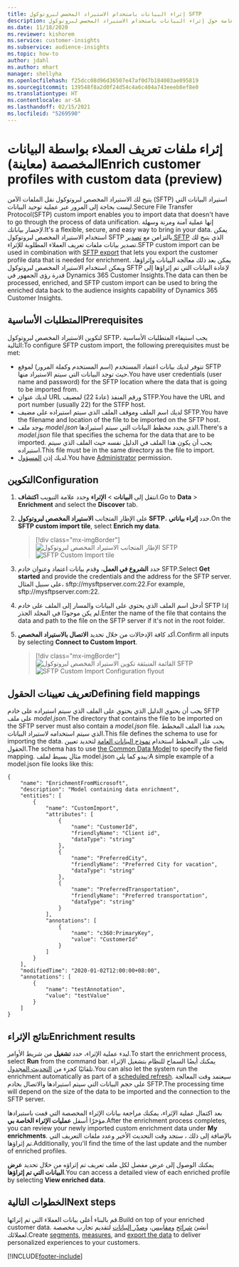 ```yaml
---
title: إثراء البيانات باستخدام الاستيراد المخصص لبروتوكول SFTP‬
description: معلومات عامة حول إثراء البيانات باستخدام الاستيراد المخصص لبروتوكول SFTP‬‬
ms.date: 11/18/2020
ms.reviewer: kishorem
ms.service: customer-insights
ms.subservice: audience-insights
ms.topic: how-to
author: jdahl
ms.author: mhart
manager: shellyha
ms.openlocfilehash: f25dcc08d96d36507e47af0d7b184003ae095819
ms.sourcegitcommit: 139548f8a2d0f24d54c4a6c404a743eeeb8ef8e0
ms.translationtype: HT
ms.contentlocale: ar-SA
ms.lasthandoff: 02/15/2021
ms.locfileid: "5269590"
---
```

# <a name="enrich-customer-profiles-with-custom-data-preview"></a><span data-ttu-id="99680-103">إثراء ملفات تعريف العملاء بواسطة البيانات المخصصة (معاينة)</span><span class="sxs-lookup"><span data-stu-id="99680-103">Enrich customer profiles with custom data (preview)</span></span>

<span data-ttu-id="99680-104">يتيح لك الاستيراد المخصص لبروتوكول نقل الملفات الآمن (SFTP)‬ استيراد البيانات التي ليست بحاجة إلى المرور عبر عملية توحيد البيانات.</span><span class="sxs-lookup"><span data-stu-id="99680-104">Secure File Transfer Protocol(SFTP) custom import enables you to import data that doesn't have to go through the process of data unification.</span></span> <span data-ttu-id="99680-105">إنها عملية آمنة ومرنة وسهلة لإحضار بياناتك.</span><span class="sxs-lookup"><span data-stu-id="99680-105">It's a flexible, secure, and easy way to bring in your data.</span></span> <span data-ttu-id="99680-106">يمكن استخدام الاستيراد المخصص لبروتوكول SFTP بالتزامن مع [تصدير SFTP](export-sftp.md) الذي يتيح لك تصدير بيانات ملفات تعريف العملاء المطلوبة للإثراء.</span><span class="sxs-lookup"><span data-stu-id="99680-106">SFTP custom import can be used in combination with [SFTP export](export-sftp.md) that lets you export the customer profile data that is needed for enrichment.</span></span> <span data-ttu-id="99680-107">يمكن بعد ذلك معالجة البيانات وإثراؤها، ويمكن استخدام الاستيراد المخصص لبروتوكول SFTP لإعادة البيانات التي تم إثراؤها إلى قدرة رؤى الجمهور في Dynamics 365 Customer Insights.</span><span class="sxs-lookup"><span data-stu-id="99680-107">The data can then be processed, enriched, and SFTP custom import can be used to bring the enriched data back to the audience insights capability of Dynamics 365 Customer Insights.</span></span>

## <a name="prerequisites"></a><span data-ttu-id="99680-108">المتطلبات الأساسية</span><span class="sxs-lookup"><span data-stu-id="99680-108">Prerequisites</span></span>

<span data-ttu-id="99680-109">لتكوين الاستيراد المخصص لبروتوكول SFTP، يجب استيفاء المتطلبات الأساسية التالية:</span><span class="sxs-lookup"><span data-stu-id="99680-109">To configure SFTP custom import, the following prerequisites must be met:</span></span>

- <span data-ttu-id="99680-110">تتوفر لديك بيانات اعتماد المستخدم (اسم المستخدم وكملة المرور) لموقع SFTP حيث توجد البيانات التي سيتم الاستيراد منها.</span><span class="sxs-lookup"><span data-stu-id="99680-110">You have user credentials (user name and password) for the SFTP location where the data that is going to be imported from.</span></span>
- <span data-ttu-id="99680-111">لديك عنوان URL ورقم المنفذ (عادةً 22) لمضيف STFP.</span><span class="sxs-lookup"><span data-stu-id="99680-111">You have the URL and port number (usually 22) for the STFP host.</span></span>
- <span data-ttu-id="99680-112">لديك اسم الملف وموقف الملف الذي سيتم استيراده على مضيف SFTP.</span><span class="sxs-lookup"><span data-stu-id="99680-112">You have the filename and location of the file to be imported on the SFTP host.</span></span>
- <span data-ttu-id="99680-113">يوجد ملف *model.json* الذي يحدد مخطط البيانات التي سيتم استيرادها.</span><span class="sxs-lookup"><span data-stu-id="99680-113">There's a *model.json* file that specifies the schema for the data that are to be imported.</span></span> <span data-ttu-id="99680-114">يجب أن يكون هذا الملف في الدليل نفسه حيث الملف الذي سيتم استيراده.</span><span class="sxs-lookup"><span data-stu-id="99680-114">This file must be in the same directory as the file to import.</span></span>
- <span data-ttu-id="99680-115">لديك إذن [المسؤول](permissions.md#administrator).</span><span class="sxs-lookup"><span data-stu-id="99680-115">You have [Administrator](permissions.md#administrator) permission.</span></span>

## <a name="configuration"></a><span data-ttu-id="99680-116">التكوين</span><span class="sxs-lookup"><span data-stu-id="99680-116">Configuration</span></span>

1. <span data-ttu-id="99680-117">انتقل إلى **البيانات** > **الإثراء** وحدد علامة التبويب **اكتشاف**.</span><span class="sxs-lookup"><span data-stu-id="99680-117">Go to **Data** > **Enrichment** and select the **Discover** tab.</span></span>

1. <span data-ttu-id="99680-118">على الإطار المتجانب **الاستيراد المخصص لبروتوكول SFTP‬**، حدد **إثراء بياناتي**.</span><span class="sxs-lookup"><span data-stu-id="99680-118">On the **SFTP custom import tile**, select **Enrich my data**.</span></span>

   > [!div class="mx-imgBorder"]
   > <span data-ttu-id="99680-119">![الإطار المتجانب الاستيراد المخصص لبروتوكول SFTP](media/SFTP_Custom_Import_tile.png "الإطار المتجانب الاستيراد المخصص لبروتوكول SFTP")</span><span class="sxs-lookup"><span data-stu-id="99680-119">![SFTP Custom Import tile](media/SFTP_Custom_Import_tile.png "SFTP Custom Import tile")</span></span>

1. <span data-ttu-id="99680-120">حدد **الشروع في العمل**، وقدم بيانات اعتماد وعنوان خادم SFTP.</span><span class="sxs-lookup"><span data-stu-id="99680-120">Select **Get started** and provide the credentials and the address for the SFTP server.</span></span> <span data-ttu-id="99680-121">على سبيل المثال، sftp://mysftpserver.com:22.</span><span class="sxs-lookup"><span data-stu-id="99680-121">For example, sftp://mysftpserver.com:22.</span></span>

1. <span data-ttu-id="99680-122">أدخل اسم الملف الذي يحتوي على البيانات والمسار إلى الملف على خادم SFTP إذا لم يكن موجودًا في المجلد الجذر.</span><span class="sxs-lookup"><span data-stu-id="99680-122">Enter the name of the file that contains the data and path to the file on the SFTP server if it's not in the root folder.</span></span>

1. <span data-ttu-id="99680-123">أكد كافة الإدخالات من خلال تحديد **الاتصال بالاستيراد المخصص**.</span><span class="sxs-lookup"><span data-stu-id="99680-123">Confirm all inputs by selecting **Connect to Custom Import**.</span></span>

   > [!div class="mx-imgBorder"]
   > <span data-ttu-id="99680-124">![القائمة المنبثقة تكوين الاستيراد المخصص لبروتوكول SFTP](media/SFTP_Custom_Import_Configuration_flyout.png "القائمة المنبثقة تكوين الاستيراد المخصص لبروتوكول SFTP")</span><span class="sxs-lookup"><span data-stu-id="99680-124">![SFTP Custom Import Configuration flyout](media/SFTP_Custom_Import_Configuration_flyout.png "SFTP Custom Import Configuration flyout")</span></span>

## <a name="defining-field-mappings"></a><span data-ttu-id="99680-125">تعريف تعيينات الحقول</span><span class="sxs-lookup"><span data-stu-id="99680-125">Defining field mappings</span></span> 

<span data-ttu-id="99680-126">يجب أن يحتوي الدليل الذي يحتوي على الملف الذي سيتم استيراده على خادم SFTP على ملف *model.json*.</span><span class="sxs-lookup"><span data-stu-id="99680-126">The directory that contains the file to be imported on the SFTP server must also contain a *model.json* file.</span></span> <span data-ttu-id="99680-127">يحدد هذا الملف المخطط الذي سيتم استخدامه لاستيراد البيانات.</span><span class="sxs-lookup"><span data-stu-id="99680-127">This file defines the schema to use for importing the data.</span></span> <span data-ttu-id="99680-128">يجب على المخطط استخدام [نموذج البيانات العامة](https://docs.microsoft.com/common-data-model/) لتحديد تعيين الحقول.</span><span class="sxs-lookup"><span data-stu-id="99680-128">The schema has to use [the Common Data Model](https://docs.microsoft.com/common-data-model/) to specify the field mapping.</span></span> <span data-ttu-id="99680-129">مثال بسيط لملف model.json يبدو كما يلي:</span><span class="sxs-lookup"><span data-stu-id="99680-129">A simple example of a model.json file looks like this:</span></span>

```
{
    "name": "EnrichmentFromMicrosoft",
    "description": "Model containing data enrichment",
    "entities": [
        {
            "name": "CustomImport",
            "attributes": [
                {
                    "name": "CustomerId",
                    "friendlyName": "Client id",
                    "dataType": "string"
                },
                {
                    "name": "PreferredCity",
                    "friendlyName": "Preferred City for vacation",
                    "dataType": "string"
                },
                {
                    "name": "PreferredTransportation",
                    "friendlyName": "Preferred transportation",
                    "dataType": "string"
                }
            ],
            "annotations": [
                {
                    "name": "c360:PrimaryKey",
                    "value": "CustomerId"
                }
            ]
        }
    ],
    "modifiedTime": "2020-01-02T12:00:00+08:00",
    "annotations": [
        {
            "name": "testAnnotation",
            "value": "testValue"
        }
    ]
}
```

## <a name="enrichment-results"></a><span data-ttu-id="99680-130">نتائج الإثراء</span><span class="sxs-lookup"><span data-stu-id="99680-130">Enrichment results</span></span>

<span data-ttu-id="99680-131">لبدء عملية الإثراء، حدد **تشغيل** من شريط الأوامر.</span><span class="sxs-lookup"><span data-stu-id="99680-131">To start the enrichment process, select **Run** from the command bar.</span></span> <span data-ttu-id="99680-132">يمكنك أيضًا السماح للنظام بتشغيل الإثراء تلقائيًا كجزء من [التحديث المجدول](system.md#schedule-tab).</span><span class="sxs-lookup"><span data-stu-id="99680-132">You can also let the system run the enrichment automatically as part of a [scheduled refresh](system.md#schedule-tab).</span></span> <span data-ttu-id="99680-133">سيعتمد وقت المعالجة على حجم البيانات التي سيتم استيرادها والاتصال بخادم SFTP.</span><span class="sxs-lookup"><span data-stu-id="99680-133">The processing time will depend on the size of the data to be imported and the connection to the SFTP server.</span></span>

<span data-ttu-id="99680-134">بعد اكتمال عملية الإثراء، يمكنك مراجعة بيانات الإثراء المخصصة التي قمت باستيرادها مؤخرًا أسفل **عمليات الإثراء الخاصة بي‬**.</span><span class="sxs-lookup"><span data-stu-id="99680-134">After the enrichment process completes, you can review your newly imported custom enrichment data under **My enrichments**.</span></span> <span data-ttu-id="99680-135">بالإضافة إلى ذلك ، ستجد وقت التحديث الأخير وعدد ملفات التعريف التي تم إثراؤها.</span><span class="sxs-lookup"><span data-stu-id="99680-135">Additionally, you'll find the time of the last update and the number of enriched profiles.</span></span>

<span data-ttu-id="99680-136">يمكنك الوصول إلى عرض مفصل لكل ملف تعريف تم إثراؤه من خلال تحديد **عرض البيانات التي تم إثراؤها**.</span><span class="sxs-lookup"><span data-stu-id="99680-136">You can access a detailed view of each enriched profile by selecting **View enriched data**.</span></span>

## <a name="next-steps"></a><span data-ttu-id="99680-137">الخطوات التالية</span><span class="sxs-lookup"><span data-stu-id="99680-137">Next steps</span></span>

<span data-ttu-id="99680-138">قم بالبناء أعلى بيانات العملاء التي تم إثرائها.</span><span class="sxs-lookup"><span data-stu-id="99680-138">Build on top of your enriched customer data.</span></span> <span data-ttu-id="99680-139">أنشئ [شرائح](segments.md) و[مقاييس](measures.md)، و[صدّر البيانات](export-destinations.md) لتقديم تجارب مخصصة لعملائك.</span><span class="sxs-lookup"><span data-stu-id="99680-139">Create [segments](segments.md), [measures](measures.md), and [export the data](export-destinations.md) to deliver personalized experiences to your customers.</span></span>




[!INCLUDE[footer-include](../includes/footer-banner.md)]